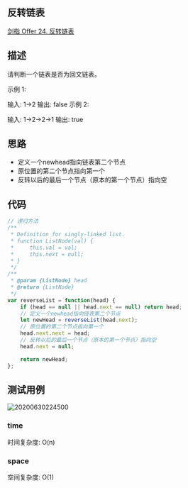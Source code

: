 ## 反转链表
[剑指 Offer 24. 反转链表](https://leetcode-cn.com/problems/fan-zhuan-lian-biao-lcof/)

## 描述


请判断一个链表是否为回文链表。

示例 1:

输入: 1->2
输出: false
示例 2:

输入: 1->2->2->1
输出: true
## 思路

- 定义一个newhead指向链表第二个节点
- 原位置的第二个节点指向第一个
- 反转以后的最后一个节点（原本的第一个节点）指向空

## 代码

```js
// 递归方法
/**
 * Definition for singly-linked list.
 * function ListNode(val) {
 *     this.val = val;
 *     this.next = null;
 * }
 */
/**
 * @param {ListNode} head
 * @return {ListNode}
 */
var reverseList = function(head) {
    if (head == null || head.next == null) return head;
    // 定义一个newhead指向链表第二个节点
    let newHead = reverseList(head.next);
    // 原位置的第二个节点指向第一个
    head.next.next = head;
    // 反转以后的最后一个节点（原本的第一个节点）指向空
    head.next = null;

    return newHead;
};
```

## 测试用例

![20200630224500](https://hzy-1301560453.cos.ap-shanghai.myqcloud.com/2020/pictures/20200630224500.png)

### time
时间复杂度: O(n)
### space
空间复杂度: O(1)